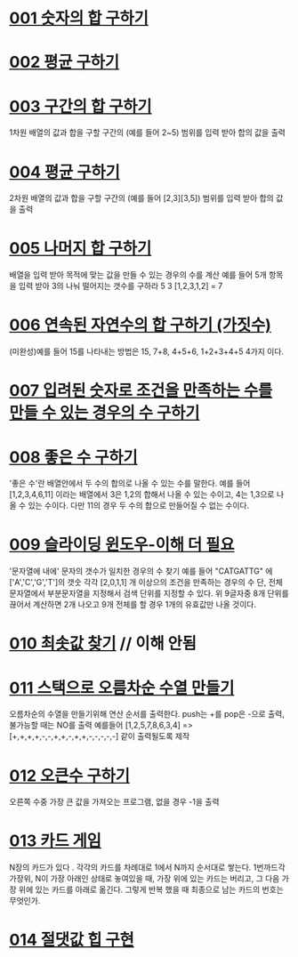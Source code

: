 # [001 숫자의 합 구하기](./src/App001.java)

# [002 평균 구하기](./src/App002.java)

# [003 구간의 합 구하기](./src/App002.java)
1차원 배열의 값과 합을 구할 구간의 (예를 들어 2~5) 범위를 입력 받아 합의 값을 출력

# [004 평균 구하기](./src/App002.java)
2차원 배열의 값과 합을 구할 구간의 (예를 들어 [2,3][3,5]) 범위를 입력 받아 합의 값을 출력

# [005 나머지 합 구하기](./src/App005.java)
배열을 입력 받아 목적에 맞는 값을 만들 수 있는 경우의 수를 계산
예를 들어 5개 항목을 입력 받아 3의 나눠 떨어지는 갯수를 구하라
5 3 [1,2,3,1,2] = 7



# [006 연속된 자연수의 합 구하기 (가짓수)](./src/App006.java)
(미완성)예를 들어 15를 나타내는 방법은 15, 7+8, 4+5+6, 1+2+3+4+5 4가지 이다.

# [007 입려된 숫자로 조건을 만족하는 수를 만들 수 있는 경우의 수 구하기](./src/App007.java)
 
# [008 좋은 수 구하기](./src/App008.java)
'좋은 수'란 배열안에서 두 수의 합의로 나올 수 있는 수를 말한다.
예를 들어 [1,2,3,4,6,11] 이라는 배열에서 3은 1,2의 합해서 나올 수 있는 수이고, 4는 1,3으로 나올 수 있는 수이다.
다만 11의 경우 두 수의 합으로 만들어질 수 없는 수이다.

# [009 슬라이딩 윈도우-이해 더 필요](./src/App009.java)
'문자열에 내에' 문자의 갯수가 일치한 경우의 수 찾기
예를 들어 "CATGATTG" 에 ['A','C','G','T']의 갯숫 각각 [2,0,1,1] 개 이상으의 조건을 만족하는 경우의 수
단, 전체 문자열에서 부분문자열을 지정해서 검색 단위를 지정할 수 있다.
위 9글자중 8개 단위를 끊어서 계산하면 2개 나오고 9개 전체를 할 경우 1개의 유효값만 나올 것이다.


# [010 최솟값 찾기](./src/App010.java) // 이해 안됨

# [011 스택으로 오름차순 수열 만들기](./src/App011.java)
오름차순의 수열을 만들기위해 연산 순서를 출력한다. push는 +를 pop은 -으로 출력, 불가능할 때는 NO를 출력
예를들어 [1,2,5,7,8,6,3,4] => [+,+,+,+,-,-,+,+,-,+,+,-,-,-,-,-] 같이 출력될도록 제작

# [012 오큰수 구하기](./src/App012.java)
오른쪽 수중 가장 큰 값을 가져오는 프로그램, 없을 경우 -1을 출력


# [013 카드 게임](./src/App013.java)
N장의 카드가 있다 . 각각의 카드를 차례대로 1에서 N까지 순서대로 쌓는다. 1번까드각 가장위, N이 가장 아래인 상태로 놓여있을 때,
가장 위에 있는 카드는 버리고, 그 다음 가장 위에 있는 카드를 아래로 옮긴다. 그렇게 반복 했을 때 최종으로 남는 카드의 번호는 무엇인가.

# [014 절댓값 힙 구현](./src//App014.java)